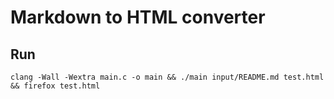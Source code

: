 # Markdown to HTML converter

## Run
```console
clang -Wall -Wextra main.c -o main && ./main input/README.md test.html && firefox test.html
```
